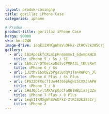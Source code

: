 ```yaml
---
layout: produk-casinghp
title: gorillaz iPhone Case
categories: iphone

# Produk
product-title: gorillaz iPhone Case
harga: 90000
sku: hn-4246
image-drive: 1eqkIIXMXgWhBVuDFkZ-ZtRC82k385Crj
gallery:
  - url: 1nIAp6EkfcXLmipHnmammwI_6dwmpXHIU
    title: iPhone 5 / 5s / SE
  - url: 1bUciV-DTEeLxoDdSv2PMR43i_tEUsReY
    title: iPhone 6 / 6s
  - url: 1JIthVE6xbE2pPga5BdqV1Ta4RePOn_Jl
    title: iPhone 6 Plus / 6s Plus
  - url: 1PG22DFXuc71Uw44366pkgHzSCXXJaAPW
    title: iPhone 7 / 8
  - url: 1HdJ0p1vltAKArp0pCfoQBlWBziaaj3Zn
    title: iPhone 7 Plus / 8 Plus
  - url: 1eqkIIXMXgWhBVuDFkZ-ZtRC82k385Crj
    title: iPhone X
---
```

